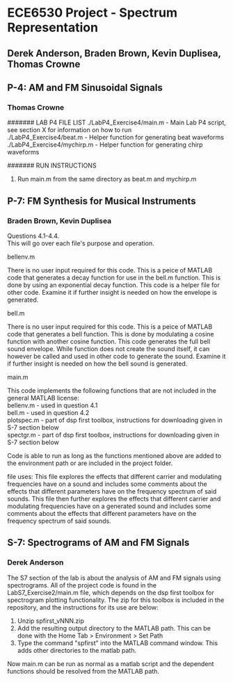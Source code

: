 # ECE6530 Project - Spectrum Representation
## Derek Anderson, Braden Brown, Kevin Duplisea, Thomas Crowne

## P-4: AM and FM Sinusoidal Signals
### Thomas Crowne
####### LAB P4 FILE LIST
./LabP4_Exercise4/main.m              - Main Lab P4 script, see section X for information on how to run  
./LabP4_Exercise4/beat.m              - Helper function for generating beat waveforms  
./LabP4_Exercise4/mychirp.m           - Helper function for generating chirp waveforms  

####### RUN INSTRUCTIONS
1. Run main.m from the same directory as beat.m and mychirp.m  


## P-7: FM Synthesis for Musical Instruments
### Braden Brown, Kevin Duplisea

Questions 4.1-4.4.  
This will go over each file's purpose and operation.

bellenv.m

There is no user input required for this code.  This is a peice of
MATLAB code that generates a decay function for use in the bell.m
function. This is done by using an exponential decay function.  This
code is a helper file for other code. Examine it if further insight is
needed on how the envelope is generated.


bell.m

There is no user input required for this code.  This is a peice of
MATLAB code that generates a bell function.  This is done by
modulating a cosine function with another cosine function.  This code
generates the full bell sound envelope.  While function does not
create the sound itself, it can however be called and used in other
code to generate the sound.  Examine it if further insight is needed
on how the bell sound is generated.

main.m

This code implements the following functions that are not included in the
general MATLAB license:  
bellenv.m - used in question 4.1  
bell.m - used in question 4.2  
plotspec.m - part of dsp first toolbox, instructions for downloading given
   in S-7 section below  
spectgr.m - part of dsp first toolbox, instructions for downloading given
   in S-7 section below  

Code is able to run as long as the functions mentioned above are added to the 
environment path or are included in the project folder. 

   file uses: This file explores the effects that different carrier and 
   modulating frequencies have on a sound and includes some comments about 
   the effects that different parameters have on the frequency spectrum of
   said sounds. This file then further explores the effects that different carrier 
   and modulating frequencies have on a generated sound and includes some 
   comments about the effects that different parameters have on the frequency 
   spectrum of said sounds.
   
## S-7: Spectrograms of AM and FM Signals
### Derek Anderson

The S7 section of the lab is about the analysis of AM and FM signals
using spectrograms. All of the project code is found in the LabS7_Exercise2/main.m
file, which depends on the dsp first toolbox for spectrogram plotting
functionality. The zip for this toolbox is included in the repository,
and the instructions for its use are below:

1. Unzip spfirst_vNNN.zip
2. Add the resulting output directory to the MATLAB path. This can be
   done with the Home Tab > Environment > Set Path
3. Type the command "spfirst" into the MATLAB command window. This adds other directories to the matlab path.

Now main.m can be run as normal as a matlab script and the dependent
functions should be resolved from the MATLAB path.



